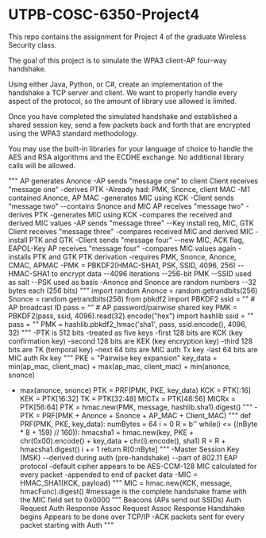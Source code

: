 # UTPB-COSC-6350-Project4
This repo contains the assignment for Project 4 of the graduate Wireless Security class.

The goal of this project is to simulate the WPA3 client-AP four-way handshake.

Using either Java, Python, or C#, create an implementation of the handshake a TCP server and client.  We want to properly handle every aspect of the protocol, so the amount of library use allowed is limited.

Once you have completed the simulated handshake and established a shared session key, send a few packets back and forth that are encrypted using the WPA3 standard methodology.

You may use the built-in libraries for your language of choice to handle the AES and RSA algorithms and the ECDHE exchange.  No additional library calls will be allowed.

"""
AP generates Anonce
-AP sends "message one" to client
Client receives "message one"
-derives PTK
-Already had: PMK, Snonce, client MAC
-M1 contained Anonce, AP MAC
-generates MIC using KCK
-Client sends "message two"
--contains Snonce and MIC
AP receives "message two"
-derives PTK
-generates MIC using KCK
-compares the received and derived MIC values
-AP sends "message three"
--Key install req, MIC, GTK
Client receives "message three"
-compares received MIC and derived MIC
-install PTK and GTK
-Client sends "message four"
--new MIC, ACK flag, EAPOL-Key
AP receives "message four"
-compares MIC values again
-installs PTK and GTK
PTK derivation
-requires PMK, Snonce, Anonce, CMAC, APMAC
-PMK = PBKDF2(HMAC-SHA1, PSK, SSID, 4096, 256)
--HMAC-SHA1 to encrypt data
--4096 iterations
--256-bit PMK
--SSID used as salt
--PSK used as basis
-Anonce and Snonce are random numbers
--32 bytes each (256 bits)
"""
import random
Anonce = random.getrandbits(256)
Snonce = random.getrandbits(256)
from pbkdf2 import PBKDF2
ssid = "" # AP broadcast ID
pass = "" # AP password/pairwise shared key
PMK = PBKDF2(pass, ssid, 4096).read(32).encode("hex")
import hashlib
ssid = ""
pass = ""
PMK = hashlib.pbkdf2_hmac('sha1', pass, ssid.encode(), 4096, 32)
"""
-PTK is 512 bits
-treated as five keys
-first 128 bits are KCK (key confirmation key)
-second 128 bits are KEK (key encryption key)
-third 128 bits are TK (temporal key)
-next 64 bits are MIC auth Tx key
-last 64 bits are MIC auth Rx key
"""
PKE = "Pairwise key expansion"
key_data = min(ap_mac, client_mac) + max(ap_mac, client_mac) + min(anonce, snonce)
+ max(anonce, snonce)
PTK = PRF(PMK, PKE, key_data)
KCK = PTK[:16]
KEK = PTK[16:32]
TK = PTK[32:48]
MICTx = PTK[48:56]
MICRx = PTK[56:64]
PTK = hmac.new(PMK, message, hashlib.sha1).digest()
"""
-PTK = PRF(PMK + Anonce + Snonce + AP_MAC + Client_MAC)
"""
def PRF(PMK, PKE, key_data):
numBytes = 64
i = 0
R = b''
while(i <= ((nByte * 8 + 159) // 160)):
hmacsha1 = hmac.new(key, PKE + chr(0x00).encode() + key_data +
chr(i).encode(), sha1)
R = R + hmacsha1.digest()
i += 1
return R[0:nByte]
"""
-Master Session Key (MSK)
--derived during auth (pre-handshake)
--part of 802.11 EAP protocol
-default cipher appears to be AES-CCM-128
MIC calculated for every packet
-appended to end of packet data
-MIC = HMAC_SHA1(KCK, payload)
"""
MIC = hmac.new(KCK, message, hmacFunc).digest()
#message is the complete handshake frame with the MIC field set to 0x0000
"""
Beacons (APs send out SSIDs)
Auth Request
Auth Response
Assoc Request
Assoc Response
Handshake begins
Appears to be done over TCP/IP
-ACK packets sent for every packet starting with Auth
"""
